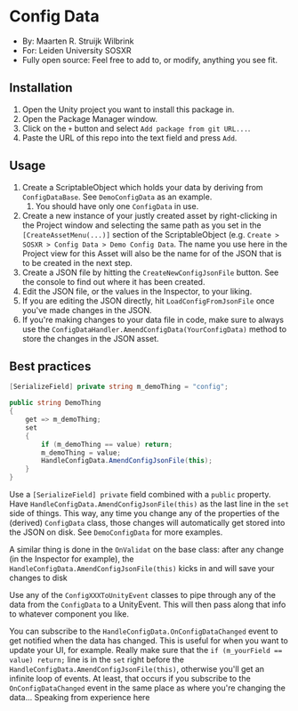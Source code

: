 # Config Data

- By: Maarten R. Struijk Wilbrink
- For: Leiden University SOSXR
- Fully open source: Feel free to add to, or modify, anything you see fit.

## Installation
1. Open the Unity project you want to install this package in.
2. Open the Package Manager window.
3. Click on the `+` button and select `Add package from git URL...`.
4. Paste the URL of this repo into the text field and press `Add`.
 
## Usage
1. Create a ScriptableObject which holds your data by deriving from `ConfigDataBase`. See `DemoConfigData` as an example. 
   1. You should have only one `ConfigData` in use.
2. Create a new instance of your justly created asset by right-clicking in the Project window and selecting the same path as you set in the `[CreateAssetMenu(...)]` section of the ScriptableObject (e.g. `Create > SOSXR > Config Data > Demo Config Data`. The name you use here in the Project view for this Asset will also be the name for of the JSON that is to be created in the next step.
3. Create a JSON file by hitting the `CreateNewConfigJsonFile` button. See the console to find out where it has been created.
4. Edit the JSON file, or the values in the Inspector, to your liking.
5. If you are editing the JSON directly, hit `LoadConfigFromJsonFile` once you've made changes in the JSON.
6. If you're making changes to your data file in code, make sure to always use the `ConfigDataHandler.AmendConfigData(YourConfigData)` method to store the changes in the JSON asset.

## Best practices
``` csharp
[SerializeField] private string m_demoThing = "config";

public string DemoThing
{
    get => m_demoThing;
    set
    {
        if (m_demoThing == value) return;
        m_demoThing = value;
        HandleConfigData.AmendConfigJsonFile(this);
    }
}
```
Use a `[SerializeField] private` field combined with a `public` property. Have `HandleConfigData.AmendConfigJsonFile(this)` as the last line in the `set` side of things. This way, any time you change any of the properties of the (derived) `ConfigData` class, those changes will automatically get stored into the JSON on disk. See `DemoConfigData` for more examples.

A similar thing is done in the `OnValidat` on the base class: after any change (in the Inspector for example), the `HandleConfigData.AmendConfigJsonFile(this)` kicks in and will save your changes to disk

Use any of the `ConfigXXXToUnityEvent` classes to pipe through any of the data from the `ConfigData` to a UnityEvent. This will then pass along that info to whatever component you like.

You can subscribe to the `HandleConfigData.OnConfigDataChanged` event to get notified when the data has changed. This is useful for when you want to update your UI, for example. Really make sure that the `if (m_yourField == value) return;` line is in the `set` right before the `HandleConfigData.AmendConfigJsonFile(this)`, otherwise you'll get an infinite loop of events. At least, that occurs if you  subscribe to the `OnConfigDataChanged` event in the same place as where you're changing the data... Speaking from experience here

